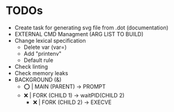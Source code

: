 # TODOs

- Create task for generating svg file from .dot (documentation)
- EXTERNAL CMD Managment (ARG LIST TO BUILD)
- Change lexical specification
  - Delete var (var=)
  - Add "printenv"
  - Default rule
- Check linting
- Check memory leaks
- BACKGROUND (&)
  - :o: | MAIN (PARENT) -> PROMPT
  - :x: | FORK (CHILD 1) -> waitPID(CHILD 2)
    - :x: | FORK (CHILD 2) -> EXECVE

